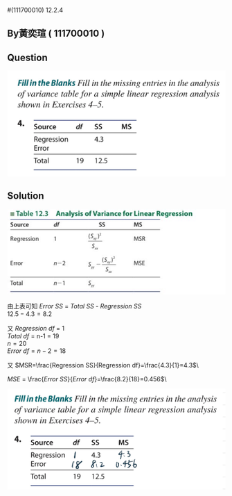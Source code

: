 #(111700010) 12.2.4

## By黃奕瑄 ( 111700010 )

## Question
 
 ![image](https://github.com/HWTeng-Course/202402-Statistics/blob/main/Images/S__14155830.jpg)

## Solution

 ![image](https://github.com/HWTeng-Course/202402-Statistics/blob/main/Images/S__14155831.jpg)

由上表可知
$Error$ $SS$ = $Total$ $SS$ - $Regression$ $SS$\
$12.5 - 4.3 = 8.2$

又 $Regression$ $df$ = 1\
$Total$ $df$ = n-1 = 19\
$n = 20$\
$Error$ $df = n-2 = 18$

又 
$MSR=\frac{Regression SS}{Regression df}=\frac{4.3}{1}=4.3$\

$MSE$ = \frac{$Error$ $SS$}{$Error$ $df$}=\frac{8.2}{18}=0.456$\


 ![image](https://github.com/HWTeng-Course/202402-Statistics/blob/main/Images/S__14155832.jpg)
